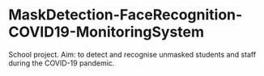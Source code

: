 # MaskDetection-FaceRecognition-COVID19-MonitoringSystem
School project. Aim: to detect and recognise unmasked students and staff during the COVID-19 pandemic.
